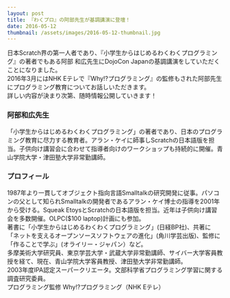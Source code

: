 ```yaml
---
layout: post
title: 『わくプロ』の阿部先生が基調講演に登壇！
date: 2016-05-12
thumbnail: /assets/images/2016-05-12-thumbnail.jpg
---
```

日本Scratch界の第一人者であり、『小学生からはじめるわくわくプログラミング』の著者でもある阿部 和広先生にDojoCon Japanの基調講演をしていただくことになりました。  
2016年3月にはNHK Eテレで『Why!?プログラミング』の監修もされた阿部先生にプログラミング教育についてお話しいただきます。  
詳しい内容が決まり次第、随時情報公開していきます！   

  
### 阿部和広先生
「小学生からはじめるわくわくプログラミング」の著者であり、日本のプログラミング教育に尽力する教育者。アラン・ケイに師事しScratchの日本語版を担当。子供向け講習会に合わせて指導者向けのワークショップも持続的に開催。青山学院大学・津田塾大学非常勤講師。  

### プロフィール
1987年より一貫してオブジェクト指向言語Smalltalkの研究開発に従事。パソコンの父として知られSmalltalkの開発者であるアラン・ケイ博士の指導を2001年から受ける。Squeak EtoysとScratchの日本語版を担当。近年は子供向け講習会を多数開催。OLPC($100 laptop)計画にも参加。  
著書に「小学生からはじめるわくわくプログラミング」(日経BP社)、共著に「ネットを支えるオープンソースソフトウェアの進化」(角川学芸出版)、監修に「作ることで学ぶ」(オライリー・ジャパン）など。   
多摩美術大学研究員、東京学芸大学・武蔵大学非常勤講師、サイバー大学客員教授を経て、現在、青山学院大学客員教授、津田塾大学非常勤講師。  
2003年度IPA認定スーパークリエータ。文部科学省プログラミング学習に関する調査研究委員。  
プログラミング監修 Why!?プログラミング（NHK Eテレ）  
